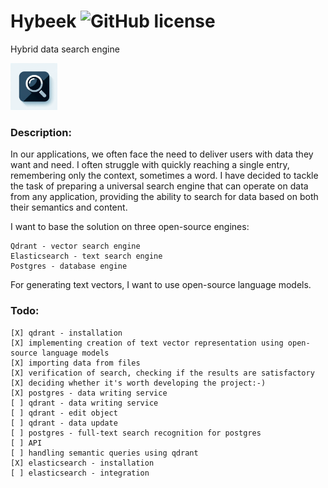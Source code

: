 # Hybeek ![GitHub license](https://img.shields.io/github/license/Naereen/StrapDown.js.svg)

Hybrid data search engine

[<img src="./res/images/logo.png" width="75" />](image.png)

### Description:

In our applications, we often face the need to deliver users with data they want and need. I often struggle with quickly
reaching a single entry,
remembering only the context, sometimes a word. I have decided to tackle the task of preparing a universal search engine
that can operate on data from any application,
providing the ability to search for data based on both their semantics and content.

I want to base the solution on three open-source engines:

    Qdrant - vector search engine
    Elasticsearch - text search engine
    Postgres - database engine

For generating text vectors, I want to use open-source language models.

### Todo:

    [X] qdrant - installation
    [X] implementing creation of text vector representation using open-source language models
    [X] importing data from files
    [X] verification of search, checking if the results are satisfactory
    [X] deciding whether it's worth developing the project:-)
    [X] postgres - data writing service
    [ ] qdrant - data writing service
    [ ] qdrant - edit object 
    [ ] qdrant - data update
    [ ] postgres - full-text search recognition for postgres
    [ ] API
    [ ] handling semantic queries using qdrant
    [X] elasticsearch - installation
    [ ] elasticsearch - integration




